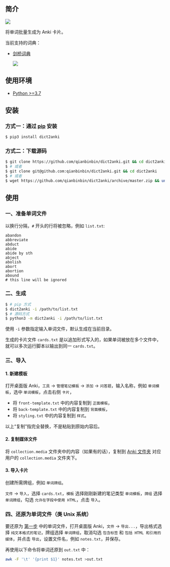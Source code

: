 ## 简介

![](images/usage.svg)

将单词批量生成为 Anki 卡片。

当前支持的词典：

- [剑桥词典](https://dictionary.cambridge.org/zhs/%E8%AF%8D%E5%85%B8/%E8%8B%B1%E8%AF%AD-%E6%B1%89%E8%AF%AD-%E7%AE%80%E4%BD%93/)

  ![](images/mac-preview.png)

## 使用环境

- [Python >=3.7](https://www.python.org/)

## 安装

### 方式一：通过 [pip](https://pip.pypa.io/en/stable/installing/) 安装

```sh
$ pip3 install dict2anki
```

### 方式二：下载源码

```sh
$ git clone https://github.com/qianbinbin/dict2anki.git && cd dict2anki
$ # 或者
$ git clone git@github.com:qianbinbin/dict2anki.git && cd dict2anki
$ # 或者
$ wget https://github.com/qianbinbin/dict2anki/archive/master.zip && unzip master.zip && cd dict2anki-master
```

## 使用

### 一、准备单词文件

以换行分隔，`#` 开头的行将被忽略，例如 `list.txt`:

```
abandon
abbreviate
abduct
abide
abide by sth
abject
abolish
abort
abortion
abound
# this line will be ignored
```

### 二、生成


```sh
$ # pip 方式
$ dict2anki -i /path/to/list.txt
$ # 源码方式
$ python3 -m dict2anki -i /path/to/list.txt
```

使用 `-i` 参数指定输入单词文件，默认生成在当前目录。

生成的卡片文件 `cards.txt` 是以追加形式写入的，如果单词被放在多个文件中，就可以多次运行脚本以输出到同一 `cards.txt`。

### 三、导入

#### 1. 新建模板

打开桌面版 Anki，`工具` -> `管理笔记模板` -> `添加` -> `问答题`，输入名称，例如 `单词模板`，选中 `单词模板`，点击右侧 `卡片`，

- 将 `front-template.txt` 中的内容复制到 `正面模板`，
- 将 `back-template.txt` 中的内容复制到 `背面模板`，
- 将 `styling.txt` 中的内容复制到 `样式`。

以上“复制”指完全替换，不是粘贴到原始内容后。

#### 2. 复制媒体文件

将 `collection.media` 文件夹中的内容（如果有的话），复制到 [Anki 文件夹](https://docs.ankiweb.net/files.html#file-locations) 对应用户的 `collection.media` 文件夹下。

#### 3. 导入卡片

创建所需牌组，例如 `单词牌组`。

`文件` -> `导入`，选择 `cards.txt`，`模板` 选择刚刚新建的笔记类型 `单词模板`，`牌组` 选择 `单词牌组`，勾选 `允许在字段中使用 HTML`，点击 `导入`。

### 四、还原为单词文件（类 Unix 系统）

要还原为 [第一步](#一准备单词文件) 中的单词文件，打开桌面版 Anki，`文件` -> `导出...`，导出格式选择 `纯文本格式的笔记`，牌组选择 `单词牌组`，取消勾选 `包含标签` 和 `包括 HTML 和引用的媒体`，并点击 `导出`，设置文件名，例如 `notes.txt`，并保存。

再使用以下命令将单词还原到 `out.txt` 中：

```sh
awk -F '\t' '{print $1}' notes.txt >out.txt
```

